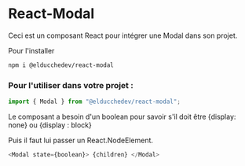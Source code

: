 # React-Modal

Ceci est un composant React pour intégrer une Modal dans son projet.

Pour l'installer

```bash
npm i @elducchedev/react-modal
```

### Pour l'utiliser dans votre projet :

```javascript
import { Modal } from "@elducchedev/react-modal";
```

Le composant a besoin d'un boolean pour savoir s'il doit être {display: none} ou {display : block}

Puis il faut lui passer un React.NodeElement.

```javascript
<Modal state={boolean}> {children} </Modal>
```
